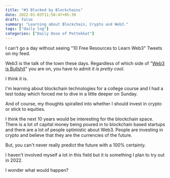 ```yaml
---
title: "#3 Blocked by Blockchains"
date: 2022-01-03T11:58:47+05:30
draft: false
summary: "Learning about Blockchain, Crypto and Web3."
tags: ["daily log"]
categories: ["Daily Dose of Pottekkat"]
---
```


I can't go a day without seeing "10 Free Resources to Learn Web3" Tweets on my feed.

Web3 is the talk of the town these days. Regardless of which side of "[Web3 is Bullshit](https://www.stephendiehl.com/blog/web3-bullshit.html)" you are on, you have to admit _it is pretty cool_.

I think it is.

I'm learning about blockchain technologies for a college course and I had a test today which forced me to dive in a little deeper on Sunday.

And of course, my thoughts spiralled into whether I should invest in crypto or stick to equities.

I think the next 10 years would be interesting for the blockchain space. There is a lot of capital money being poured in to blockchain based startups and there are a lot of people optimistic about Web3. People are investing in crypto and believe that they are the currencies of the future.

But, you can't never really predict the future with a 100% certainty.

I haven't involved myself a lot in this field but it is something I plan to try out in 2022.

I wonder what would happen?
